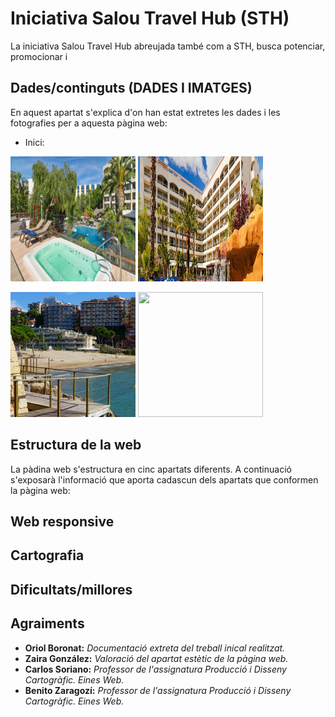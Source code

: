 # Iniciativa Salou Travel Hub (STH) 

La iniciativa Salou Travel Hub abreujada també com a STH, busca potenciar, promocionar i

## Dades/continguts (DADES I IMATGES)

En aquest apartat s'explica d'on han estat extretes les dades i les fotografies per a aquesta pàgina web:
- Inici: 

<img src="./fotos/Img10.JPG" width="200" height="200"> <img src="./fotos/Img2.png" width="200" height="200">

<img src="./fotos/Img11.png" width="200" height="200"> <img src="./fotos/Img8.jpg" width="200" height="200">

## Estructura de la web
La pàdina web s'estructura en cinc apartats diferents. A continuació s'exposarà l'informació que aporta cadascun dels apartats que conformen la pàgina web:

## Web responsive


## Cartografia


## Dificultats/millores

## Agraiments
- **Oriol Boronat:** _Documentació extreta del treball inical realitzat._
- **Zaira González:** _Valoració del apartat estètic de la pàgina web._
- **Carlos Soriano:** _Professor de l'assignatura Producció i Disseny Cartogràfic. Eines Web._
- **Benito Zaragozí:** _Professor de l'assignatura Producció i Disseny Cartogràfic. Eines Web._
 
